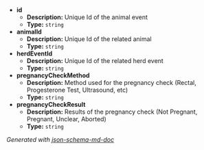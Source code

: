  - <b id="#/properties/id">id</b>
	 - **Description:** Unique Id of the animal event
	 - **Type:** `string`
 - <b id="#/properties/animalId">animalId</b>
	 - **Description:** Unique Id of the related animal
	 - **Type:** `string`
 - <b id="#/properties/herdEventId">herdEventId</b>
	 - **Description:** Unique Id of the related herd event
	 - **Type:** `string`
 - <b id="#/properties/pregnancyCheckMethod">pregnancyCheckMethod</b>
	 - **Description:** Method used for the pregnancy check (Rectal, Progesterone Test, Ultrasound, etc)
	 - **Type:** `string`
 - <b id="#/properties/pregnancyCheckResult">pregnancyCheckResult</b>
	 - **Description:** Results of the pregnancy check (Not Pregnant, Pregnant, Unclear, Aborted)
	 - **Type:** `string`

_Generated with [json-schema-md-doc](https://brianwendt.github.io/json-schema-md-doc/)_